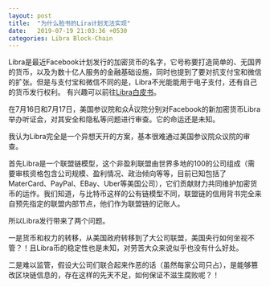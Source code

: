 ```yaml
---
layout: post
title:  "为什么脸书的Lira计划无法实现"
date:   2019-07-19 21:03:36 +0530
categories: Libra Block-Chain
---
```


Libra是最近Facebook计划发行的加密货币的名字，它号称要打造简单的、无国界的货币，以及为数十亿人服务的金融基础设施，同时也提到了要对抗支付宝和微信的扩张。但是与支付宝和微信不同的是，Libra不光能能用于电子支付，还有自己的货币发行权利。
有兴趣可以前往[Libra白皮书](https://libra.org/en-US/white-paper/?noredirect=en-US)。

在7月16日和7月17日，美国参议院和众Â议院分别对Facebook的新加密货币Libra举办听证会，对其安全和隐私等问题进行审查。它的命运还是未知。

我认为Libra完全是一个异想天开的方案，基本很难通过美国参议院众议院的审查。

首先Libra是一个联盟链模型，这个非盈利联盟由世界多地的100的公司组成（需要审核资格包含公司规模、盈利情况、政治倾向等等，目前已知包括了MaterCard、PayPal、EBay、Uber等美国公司），它们贡献财力共同维护加密货币的运作。我们知道，与比特币这样的公有链模型不同，联盟链的信用背书完全来自预先指定的联盟内部节点，他们作为联盟链的记账人。

所以Libra发行带来了两个问题。

一是货币和权力的转移，从美国政府转移到了大公司联盟，美国央行如何坐视不管？！且Libra币的稳定性也是未知，对劳苦大众来说似乎也没有什么好处。

二是难以监管，假设大公司们联合起来作恶的话（虽然每家公司只占），是能够篡改区块链信息的，存在这样的先天不足，如何保证不滋生腐败呢？！
